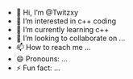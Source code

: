 - 👋 Hi, I’m @Twitzxy
- 👀 I’m interested in c++ coding
- 🌱 I’m currently learning c++
- 💞️ I’m looking to collaborate on ...
- 📫 How to reach me ...
- 😄 Pronouns: ...
- ⚡ Fun fact: ...

<!---
Twitzxy/Twitzxy is a ✨ special ✨ repository because its `README.md` (this file) appears on your GitHub profile.
You can click the Preview link to take a look at your changes.
--->
